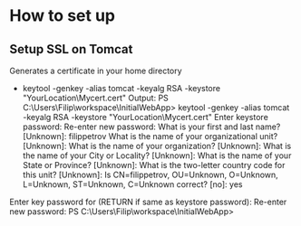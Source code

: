 # How to set up
## Setup SSL on Tomcat

Generates a certificate in your home directory 
* keytool -genkey -alias tomcat -keyalg RSA -keystore "YourLocation\Mycert.cert"
 Output: 
PS C:\Users\Filip\workspace\InitialWebApp> keytool -genkey -alias tomcat -keyalg RSA -keystore "YourLocation\Mycert.cert"
Enter keystore password: 
Re-enter new password: 
What is your first and last name?
  [Unknown]:  filippetrov
What is the name of your organizational unit?
  [Unknown]:
What is the name of your organization?
  [Unknown]:
What is the name of your City or Locality?
  [Unknown]:
What is the name of your State or Province?
  [Unknown]:
What is the two-letter country code for this unit?
  [Unknown]:
Is CN=filippetrov, OU=Unknown, O=Unknown, L=Unknown, ST=Unknown, C=Unknown correct?
  [no]:  yes

Enter key password for <tomcat>
        (RETURN if same as keystore password):
Re-enter new password:
PS C:\Users\Filip\workspace\InitialWebApp>
